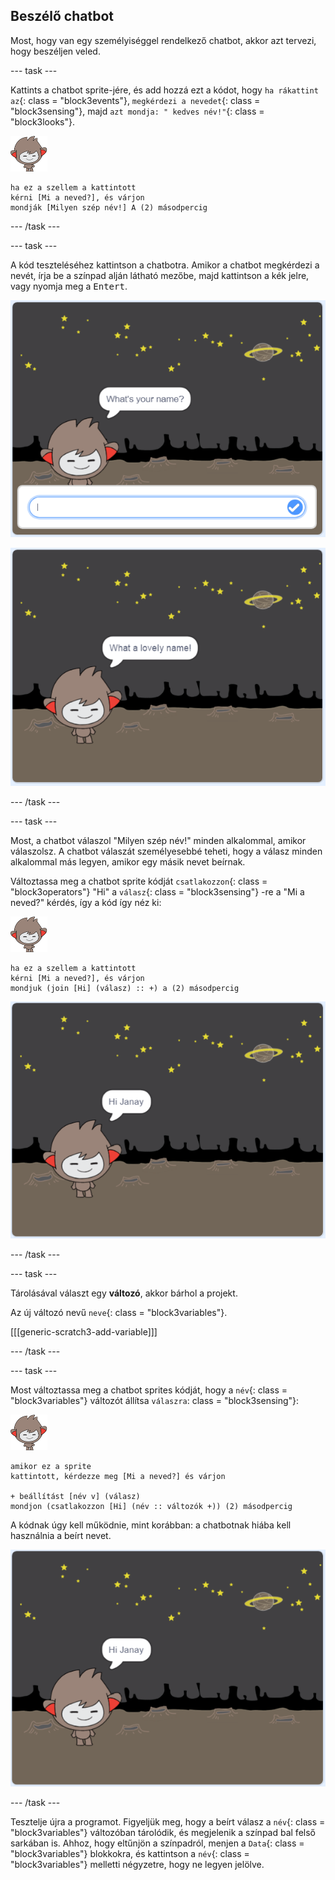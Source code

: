 ## Beszélő chatbot

Most, hogy van egy személyiséggel rendelkező chatbot, akkor azt tervezi, hogy beszéljen veled.

\--- task \---

Kattints a chatbot sprite-jére, és add hozzá ezt a kódot, hogy `ha rákattint az`{: class = "block3events"}, `megkérdezi a nevedet`{: class = "block3sensing"}, majd `azt mondja: " kedves név!"`{: class = "block3looks"}.

![nano sprite](images/nano-sprite.png)

```blocks3
ha ez a szellem a kattintott
kérni [Mi a neved?], és várjon
mondják [Milyen szép név!] A (2) másodpercig
```

\--- /task \---

\--- task \---

A kód teszteléséhez kattintson a chatbotra. Amikor a chatbot megkérdezi a nevét, írja be a színpad alján látható mezőbe, majd kattintson a kék jelre, vagy nyomja meg a <kbd>Entert</kbd>.

![ChatBot válasz tesztelése](images/chatbot-ask-test1.png)

![ChatBot válasz tesztelése](images/chatbot-ask-test2.png)

\--- /task \---

\--- task \---

Most, a chatbot válaszol "Milyen szép név!" minden alkalommal, amikor válaszolsz. A chatbot válaszát személyesebbé teheti, hogy a válasz minden alkalommal más legyen, amikor egy másik nevet beírnak.

Változtassa meg a chatbot sprite kódját `csatlakozzon`{: class = "block3operators"} "Hi" a `válasz`{: class = "block3sensing"} -re a "Mi a neved?" kérdés, így a kód így néz ki:

![nano sprite](images/nano-sprite.png)

```blocks3
ha ez a szellem a kattintott
kérni [Mi a neved?], és várjon
mondjuk (join [Hi] (válasz) :: +) a (2) másodpercig
```

![Testreszabott válasz tesztelése](images/chatbot-answer-test.png)

\--- /task \---

\--- task \---

Tárolásával választ egy **változó**, akkor bárhol a projekt.

Az új változó nevű `neve`{: class = "block3variables"}.

[[[generic-scratch3-add-variable]]]

\--- /task \---

\--- task \---

Most változtassa meg a chatbot sprites kódját, hogy a `név`{: class = "block3variables"} változót állítsa `válaszra`: class = "block3sensing"}:

![nano sprite](images/nano-sprite.png)

```blocks3
amikor ez a sprite
kattintott, kérdezze meg [Mi a neved?] és várjon

+ beállítást [név v] (válasz)
mondjon (csatlakozzon [Hi] (név :: változók +)) (2) másodpercig
```

A kódnak úgy kell működnie, mint korábban: a chatbotnak hiába kell használnia a beírt nevet.

![Testreszabott válasz tesztelése](images/chatbot-answer-test.png)

\--- /task \---

Tesztelje újra a programot. Figyeljük meg, hogy a beírt válasz a `név`{: class = "block3variables"} változóban tárolódik, és megjelenik a színpad bal felső sarkában is. Ahhoz, hogy eltűnjön a színpadról, menjen a `Data`{: class = "block3variables"} blokkokra, és kattintson a `név`{: class = "block3variables"} melletti négyzetre, hogy ne legyen jelölve.